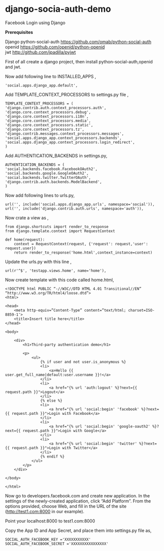 # django-socia-auth-demo
Facebook Login using Django

**Prerequisites**

Django 
python-social-auth https://github.com/omab/python-social-auth <br>
openid https://github.com/openid/python-openid <br>
jwt http://github.com/jpadilla/pyjwt <br>

First of all create a django project, then install python-social-auth,openid and jwt.


Now add following line to INSTALLED_APPS ,

```
'social.apps.django_app.default',
```

Add TEMPLATE_CONTEXT_PROCESSORS to settings.py file ,

```
TEMPLATE_CONTEXT_PROCESSORS = (
'django.contrib.auth.context_processors.auth',
'django.core.context_processors.debug',
'django.core.context_processors.i18n',
'django.core.context_processors.media',
'django.core.context_processors.static',
'django.core.context_processors.tz',
'django.contrib.messages.context_processors.messages',
'social.apps.django_app.context_processors.backends',
'social.apps.django_app.context_processors.login_redirect',
)
```

Add AUTHENTICATION_BACKENDS in settings.py,

```
AUTHENTICATION_BACKENDS = (
'social.backends.facebook.FacebookOAuth2',
'social.backends.google.GoogleOAuth2',
'social.backends.twitter.TwitterOAuth',
'django.contrib.auth.backends.ModelBackend',
)
```

Now add following lines to urls.py,

```
url('', include('social.apps.django_app.urls', namespace='social')),
url('', include('django.contrib.auth.urls', namespace='auth')),
```

Now crate a view as ,

```
from django.shortcuts import render_to_response
from django.template.context import RequestContext

def home(request):
	context = RequestContext(request, {'request': request,'user': request.user})
	return render_to_response('home.html',context_instance=context)
```

Update the urls.py with this line ,

```
url(r'^$', 'testapp.views.home', name='home'),
```

Now create template with this code called home.html,

```
<!DOCTYPE html PUBLIC “-//W3C//DTD HTML 4.01 Transitional//EN” “http://www.w3.org/TR/html4/loose.dtd”>
<html>

<head>
    <meta http-equiv=”Content-Type” content=”text/html; charset=ISO-8859-1″>
    <title>Insert title here</title>
</head>

<body>

    <div>
        <h1>Third-party authentication demo</h1>

        <p>
            <ul>
                {% if user and not user.is_anonymous %}
                <li>
                    <a>Hello {{ user.get_full_name|default:user.username }}!</a>
                </li>
                <li>
                    <a href="{% url 'auth:logout' %}?next={{ request.path }}">Logout</a>
                </li>
                {% else %}
                <li>
                    <a href="{% url 'social:begin' 'facebook' %}?next={{ request.path }}">Login with Facebook</a>
                </li>
                <li>
                    <a href="{% url 'social:begin' 'google-oauth2' %}?next={{ request.path }}">Login with Google</a>
                </li>
                <li>
                    <a href="{% url 'social:begin' 'twitter' %}?next={{ request.path }}">Login with Twitter</a>
                </li>
                {% endif %}
            </ul>
        </p>
    </div>

</body>

</html>
```

Now go to developers.facebook.com and create new application. In the settings of the newly-created application, click “Add Platform”. From the options provided, choose Web, and fill in the URL of the site (http://test1.com:8000 in our example).

Point your localhost:8000 to test1.com:8000

Copy the App ID and App Secret, and place them into settings.py file as,

```
SOCIAL_AUTH_FACEBOOK_KEY ='XXXXXXXXXXX'
SOCIAL_AUTH_FACEBOOK_SECRET ='XXXXXXXXXXXXXXXX'
```

	
